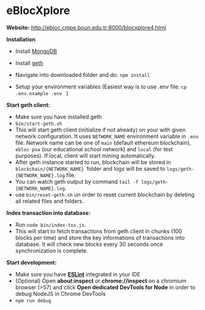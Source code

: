 # eBlocXplore

**Website:** http://ebloc.cmpe.boun.edu.tr:8000/blocxplore4.html

**Installation**

- Install [MongoDB](https://docs.mongodb.com/manual/installation/)
- Install [geth](https://github.com/ethereum/go-ethereum/wiki/Installing-Geth)


- Navigate into downloaded folder and do: `npm install` 


- Setup your environment variables (Easiest way is to use .env file: `cp .env.example .env ` )

__Start geth client:__

- Make sure you have installed geth
- `bin/start-geth.sh`
- This will start geth client (initialize if not already) on your with given network configuration. It uses `NETWORK_NAME` environment variable in `.env` file. Network name can be one of `main` (default ethereum blockchain), `ebloc-poa` (our educational school network) and `local` (for test purposes). If local, client will start mining automatically.
- After geth instance started to run, blockchain will be stored in `blockchain/{NETWORK_NAME} `folder and logs will be saved to `logs/geth-{NETWORK_NAME}.log` file.
- You can watch geth output by command `tail -f logs/geth-{NETWORK_NAME}.log`.
- use `bin/reset-geth.sh` un order to reset current blockchain by deleting all related files and folders.

__Index transaction into database:__

- Run `node bin/index-txs.js`.
- This will start to fetch transactions from geth client in chunks (100 blocks per time) and store the key informations of transactions into database. It will check new blocks every 30 seconds once synchronization is complete.

**Start development:**

- Make sure you have __[ESLint](https://eslint.org/)__ integrated in your IDE
- (Optional) Open __about:inspect__ or __chrome://inspect__ on a chromium browser (>57) and click __Open dedicated DevTools for Node__ in order to debug NodeJS in Chrome DevTools
- `npm run debug`